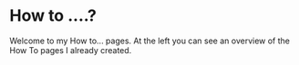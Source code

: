 # How to ....?

Welcome to my How to... pages. 
At the left you can see an overview of the How To pages I already created.